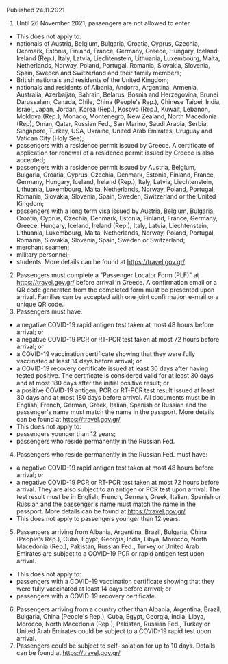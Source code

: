 Published 24.11.2021
1. Until 26 November 2021, passengers are not allowed to enter.
- This does not apply to:
- nationals of Austria, Belgium, Bulgaria, Croatia, Cyprus, Czechia, Denmark, Estonia, Finland, France, Germany, Greece, Hungary, Iceland, Ireland (Rep.), Italy, Latvia, Liechtenstein, Lithuania, Luxembourg, Malta, Netherlands, Norway, Poland, Portugal, Romania, Slovakia, Slovenia, Spain, Sweden and Switzerland and their family members;
- British nationals and residents of the United Kingdom;
- nationals and residents of Albania, Andorra, Argentina, Armenia, Australia, Azerbaijan, Bahrain, Belarus, Bosnia and Herzegovina, Brunei Darussalam, Canada, Chile, China (People's Rep.), Chinese Taipei, India, Israel, Japan, Jordan, Korea (Rep.), Kosovo (Rep.), Kuwait, Lebanon, Moldova (Rep.), Monaco, Montenegro, New Zealand, North Macedonia (Rep), Oman, Qatar, Russian Fed., San Marino, Saudi Arabia, Serbia, Singapore, Turkey, USA, Ukraine, United Arab Emirates, Uruguay and Vatican City (Holy See);
- passengers with a residence permit issued by Greece. A certificate of application for renewal of a residence permit issued by Greece is also accepted;
- passengers with a residence permit issued by Austria, Belgium, Bulgaria, Croatia, Cyprus, Czechia, Denmark, Estonia, Finland, France, Germany, Hungary, Iceland, Ireland (Rep.), Italy, Latvia, Liechtenstein, Lithuania, Luxembourg, Malta, Netherlands, Norway, Poland, Portugal, Romania, Slovakia, Slovenia, Spain, Sweden, Switzerland or the United Kingdom;
- passengers with a long term visa issued by Austria, Belgium, Bulgaria, Croatia, Cyprus, Czechia, Denmark, Estonia, Finland, France, Germany, Greece, Hungary, Iceland, Ireland (Rep.), Italy, Latvia, Liechtenstein, Lithuania, Luxembourg, Malta, Netherlands, Norway, Poland, Portugal, Romania, Slovakia, Slovenia, Spain, Sweden or Switzerland;
- merchant seamen;
- military personnel;
- students.
More details can be found at <a href="https://travel.gov.gr/">https://travel.gov.gr/</a>
2. Passengers must complete a "Passenger Locator Form (PLF)" at <a href="https://travel.gov.gr/">https://travel.gov.gr/</a> before arrival in Greece. A confirmation email or a QR code generated from the completed form must be presented upon arrival. Families can be accepted with one joint confirmation e-mail or a unique QR code.
3. Passengers must have:
- a negative COVID-19 rapid antigen test taken at most 48 hours before arrival; or
- a negative COVID-19 PCR or RT-PCR test taken at most 72 hours before arrival; or
- a COVID-19 vaccination certificate showing that they were fully vaccinated at least 14 days before arrival; or
- a COVID-19 recovery certificate issued at least 30 days after having tested positive. The certificate is considered valid for at least 30 days and at most 180 days after the initial positive result; or
- a positive COVID-19 antigen, PCR or RT-PCR test result issued at least 30 days and at most 180 days before arrival.
All documents must be in English, French, German, Greek, Italian, Spanish or Russian and the passenger's name must match the name in the passport. More details can be found at <a href="https://travel.gov.gr/">https://travel.gov.gr/</a>
- This does not apply to:
- passengers younger than 12 years;
- passengers who reside permanently in the Russian Fed.
4. Passengers who reside permanently in the Russian Fed. must have:
- a negative COVID-19 rapid antigen test taken at most 48 hours before arrival; or
- a negative COVID-19 PCR or RT-PCR test taken at most 72 hours before arrival.
They are also subject to an antigen or PCR test upon arrival.
The test result must be in English, French, German, Greek, Italian, Spanish or Russian and the passenger's name must match the name in the passport. More details can be found at <a href="https://travel.gov.gr/">https://travel.gov.gr/</a>
- This does not apply to passengers younger than 12 years.
5. Passengers arriving from Albania, Argentina, Brazil, Bulgaria, China (People's Rep.), Cuba, Egypt, Georgia, India, Libya, Morocco, North Macedonia (Rep.), Pakistan, Russian Fed., Turkey or United Arab Emirates are subject to a COVID-19 PCR or rapid antigen test upon arrival.
- This does not apply to:
- passengers with a COVID-19 vaccination certificate showing that they were fully vaccinated at least 14 days before arrival; or
- passengers with a COVID-19 recovery certificate.
6. Passengers arriving from a country other than Albania, Argentina, Brazil, Bulgaria, China (People's Rep.), Cuba, Egypt, Georgia, India, Libya, Morocco, North Macedonia (Rep.), Pakistan, Russian Fed., Turkey or United Arab Emirates could be subject to a COVID-19 rapid test upon arrival.
7. Passengers could be subject to self-isolation for up to 10 days. Details can be found at <a href="https://travel.gov.gr/">https://travel.gov.gr/</a>